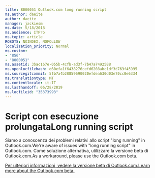 ```yaml
---
title: 8000051 Outlook.com long running script
ms.author: daeite
author: daeite
manager: jackiesm
ms.date: 5/18/2018
ms.audience: ITPro
ms.topic: article
ROBOTS: NOINDEX, NOFOLLOW
localization_priority: Normal
ms.custom:
- "856"
- "8000051"
ms.assetid: 3bac167e-055b-4cfb-ad3f-7b47a7492588
ms.openlocfilehash: d60efa1f6438276cefd6208abc1df3d763f45995
ms.sourcegitcommit: 5fb7a4b28859690020efdea630d03e70cc0e6334
ms.translationtype: MT
ms.contentlocale: it-IT
ms.lasthandoff: 06/28/2019
ms.locfileid: "35373993"
---
```

# <a name="long-running-script"></a><span data-ttu-id="ee557-102">Script con esecuzione prolungata</span><span class="sxs-lookup"><span data-stu-id="ee557-102">Long running script</span></span>

<span data-ttu-id="ee557-103">Siamo a conoscenza dei problemi relativi allo script "long running" in Outlook.com.</span><span class="sxs-lookup"><span data-stu-id="ee557-103">We're aware of issues with "long running script" in Outlook.com.</span></span> <span data-ttu-id="ee557-104">Come soluzione alternativa, utilizzare la versione beta di Outlook.com.</span><span class="sxs-lookup"><span data-stu-id="ee557-104">As a workaround, please use the Outlook.com beta.</span></span>
  
[<span data-ttu-id="ee557-105">Per ulteriori informazioni, vedere la versione beta di Outlook.com.</span><span class="sxs-lookup"><span data-stu-id="ee557-105">Learn more about the Outlook.com beta.</span></span>](https://go.microsoft.com/fwlink/p/?linkid=874356)
  
